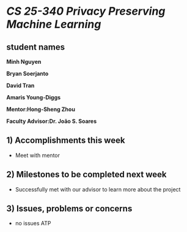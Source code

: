 # *CS 25-340 Privacy Preserving Machine Learning*

## student names
**Minh Nguyen**

**Bryan Soerjanto** 

**David Tran**

**Amaris Young-Diggs**

**Mentor:Hong-Sheng Zhou**

**Faculty Advisor:Dr. João S. Soares**

## 1) Accomplishments this week ##
   - Meet with mentor

## 2) Milestones to be completed next week ##
   - Successfully met with our advisor to learn more about the project

## 3) Issues, problems or concerns ##
   - no issues ATP
   


